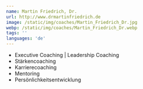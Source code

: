 ```yaml
---
name: Martin Friedrich, Dr.
url: http://www.drmartinfriedrich.de
image: /static/img/coaches/Martin_Friedrich_Dr.jpg
webp: /static/img/coaches/Martin_Friedrich_Dr.webp
tags: ''
languages: 'de'
---
```


<ul><li>Executive Coaching | Leadership Coaching</li><li>Stärkencoaching</li><li>Karrierecoaching</li><li>Mentoring</li><li>Persönlichkeitsentwicklung</li></ul>